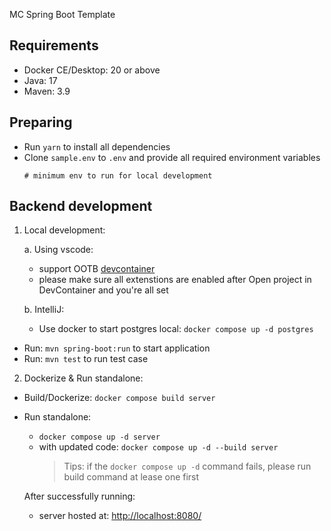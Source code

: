 MC Spring Boot Template

## Requirements

- Docker CE/Desktop: 20 or above
- Java: 17
- Maven: 3.9

## Preparing

- Run `yarn` to install all dependencies
- Clone `sample.env` to `.env` and provide all required environment variables
  ```
  # minimum env to run for local development
  ```

## Backend development

1. Local development:

    a. Using vscode:
      - support OOTB [devcontainer](https://code.visualstudio.com/docs/devcontainers/containers)
      - please make sure all extenstions are enabled after Open project in DevContainer and you're all set

    b. IntelliJ:
      - Use docker to start postgres local: `docker compose up -d postgres`

  - Run: `mvn spring-boot:run` to start application
  - Run: `mvn test` to run test case

2. Dockerize & Run standalone:

- Build/Dockerize: `docker compose build server`

- Run standalone:

  - `docker compose up -d server`
  - with updated code: `docker compose up -d --build server`
    > Tips: if the `docker compose up -d` command fails, please run build command at lease one first

  After successfully running:

  - server hosted at: <http://localhost:8080/>